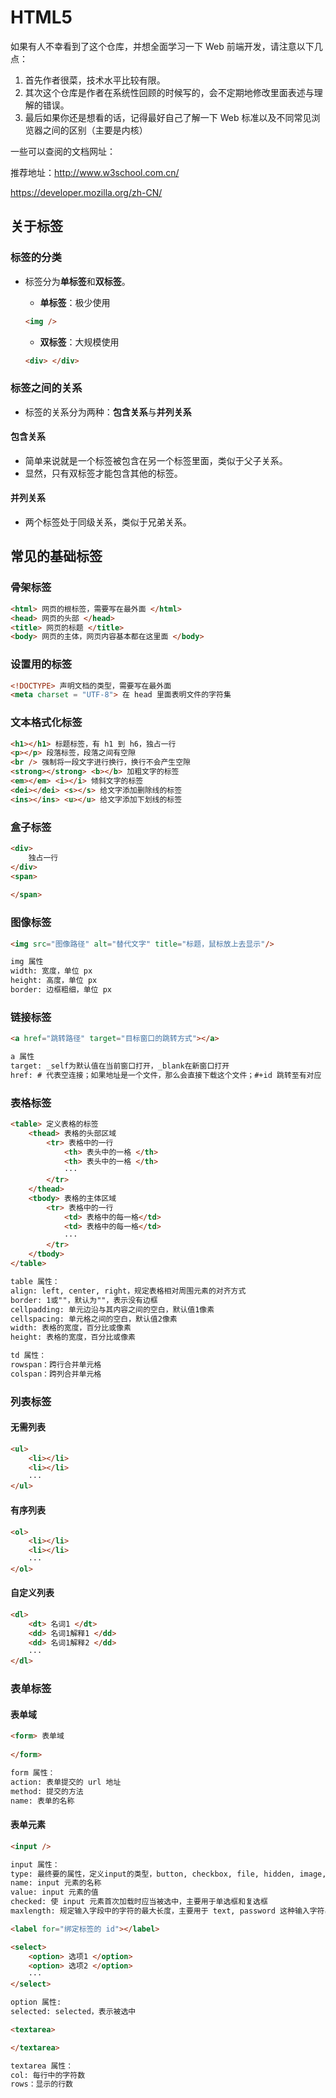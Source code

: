 # HTML5

如果有人不幸看到了这个仓库，并想全面学习一下 Web 前端开发，请注意以下几点：

1. 首先作者很菜，技术水平比较有限。
2. 其次这个仓库是作者在系统性回顾的时候写的，会不定期地修改里面表述与理解的错误。
3. 最后如果你还是想看的话，记得最好自己了解一下 Web 标准以及不同常见浏览器之间的区别（主要是内核）



一些可以查阅的文档网址：

推荐地址：http://www.w3school.com.cn/

https://developer.mozilla.org/zh-CN/



## 关于标签

### 标签的分类

- 标签分为**单标签**和**双标签**。

  - **单标签**：极少使用

  ```html
  <img />
  ```

  - **双标签**：大规模使用

  ```html
  <div>	</div>
  ```

### 标签之间的关系

- 标签的关系分为两种：**包含关系**与**并列关系**

#### 包含关系

- 简单来说就是一个标签被包含在另一个标签里面，类似于父子关系。
- 显然，只有双标签才能包含其他的标签。

#### 并列关系

- 两个标签处于同级关系，类似于兄弟关系。

## 常见的基础标签

### 骨架标签

```html
<html> 网页的根标签，需要写在最外面 </html>
<head> 网页的头部 </head>
<title> 网页的标题 </title>
<body> 网页的主体，网页内容基本都在这里面 </body>
```

### 设置用的标签

```html
<!DOCTYPE> 声明文档的类型，需要写在最外面
<meta charset = "UTF-8"> 在 head 里面表明文件的字符集
```

### 文本格式化标签

```html
<h1></h1> 标题标签，有 h1 到 h6，独占一行
<p></p> 段落标签，段落之间有空隙
<br /> 强制将一段文字进行换行，换行不会产生空隙
<strong></strong> <b></b> 加粗文字的标签
<em></em> <i></i> 倾斜文字的标签
<dei></dei> <s></s> 给文字添加删除线的标签
<ins></ins> <u></u> 给文字添加下划线的标签
```

### 盒子标签

```html
<div>
	独占一行
</div>
<span>
	
</span>
```

### 图像标签

```html
<img src="图像路径" alt="替代文字" title="标题，鼠标放上去显示"/>

img 属性
width: 宽度，单位 px
height: 高度，单位 px
border: 边框粗细，单位 px
```

### 链接标签

```html
<a href="跳转路径" target="目标窗口的跳转方式"></a>

a 属性
target: _self为默认值在当前窗口打开，_blank在新窗口打开
href: # 代表空连接；如果地址是一个文件，那么会直接下载这个文件；#+id 跳转至有对应 id 的标签
```

### 表格标签

```html
<table> 定义表格的标签
    <thead> 表格的头部区域
        <tr> 表格中的一行
        	<th> 表头中的一格 </th>
        	<th> 表头中的一格 </th>
            ···
    	</tr>
    </thead>
    <tbody> 表格的主体区域
        <tr> 表格中的一行
        	<td> 表格中的每一格</td>
        	<td> 表格中的每一格</td>
            ···
    	</tr>
    </tbody>
</table>

table 属性：
align: left, center, right，规定表格相对周围元素的对齐方式
border: 1或""，默认为""，表示没有边框
cellpadding: 单元边沿与其内容之间的空白，默认值1像素
cellspacing: 单元格之间的空白，默认值2像素
width: 表格的宽度，百分比或像素
height: 表格的宽度，百分比或像素

td 属性：
rowspan：跨行合并单元格
colspan：跨列合并单元格
```

### 列表标签

#### 无需列表

```html
<ul>
    <li></li>
    <li></li>
    ···
</ul>
```

#### 有序列表

```html
<ol>
    <li></li>
    <li></li>
    ···
</ol>
```

#### 自定义列表

```html
<dl>
    <dt> 名词1 </dt>
    <dd> 名词1解释1 </dd>
    <dd> 名词1解释2 </dd>
    ···
</dl>
```

### 表单标签

#### 表单域

```html
<form> 表单域
    
</form>

form 属性：
action: 表单提交的 url 地址
method: 提交的方法
name: 表单的名称
```

#### 表单元素

```html
<input />

input 属性： 
type: 最终要的属性，定义input的类型，button, checkbox, file, hidden, image, password, radio, reset, submit, text
name: input 元素的名称
value: input 元素的值
checked: 使 input 元素首次加载时应当被选中，主要用于单选框和复选框
maxlength: 规定输入字段中的字符的最大长度，主要用于 text, password 这种输入字符串的内容

<label for="绑定标签的 id"></label>

<select>
    <option> 选项1 </option>
    <option> 选项2 </option>
    ···
</select>

option 属性:
selected: selected，表示被选中

<textarea>

</textarea>

textarea 属性：
col: 每行中的字符数
rows：显示的行数
```

